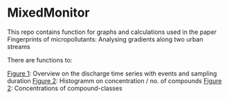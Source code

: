 # MixedMonitor

This repo contains function for graphs and calculations used in the paper Fingerprints of micropollutants: Analysing gradients along two urban streams

There are functions to:

[Figure 1](https://github.com/Jakobbenisch/MixedMonitor/blob/main/Figure%201): Overview on the discharge time series with events and sampling duration
[Figure 2](https://github.com/Jakobbenisch/MixedMonitor/blob/main/Figure%201): Histogramm on concentration / no. of compounds
[Figure 2](https://github.com/Jakobbenisch/MixedMonitor/blob/main/Figure%201): Concentrations of compound-classes



